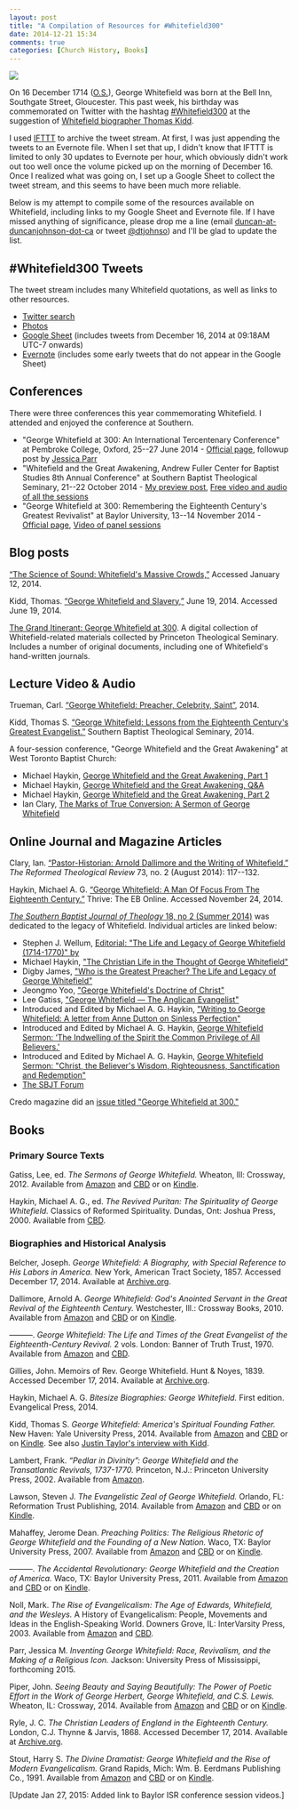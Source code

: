 ```yaml
---
layout: post
title: "A Compilation of Resources for #Whitefield300"
date: 2014-12-21 15:34
comments: true
categories: [Church History, Books]
---
```


[tweets-hashtag]: https://twitter.com/hashtag/Whitefield300

![](http://duncanjohnson.ca/images/2014/12/whitefield.jpg)

On 16 December 1714 ([O.S.](http://en.wikipedia.org/wiki/Old_Style_and_New_Style_dates)), George Whitefield was born at the Bell Inn, Southgate Street, Gloucester. This past week, his birthday was commemorated on Twitter with the hashtag [#Whitefield300][tweets-hashtag] at the suggestion of [Whitefield biographer Thomas Kidd](https://twitter.com/ThomasSKidd/status/539919555921862656).

I used [IFTTT](http://ifttt.com/) to archive the tweet stream. At first, I was just appending the tweets to an Evernote file. When I set that up, I didn't know that IFTTT is limited to only 30 updates to Evernote per hour, which obviously didn't work out too well once the volume picked up on the morning of December 16. Once I realized what was going on, I set up a Google Sheet to collect the tweet stream, and this seems to have been much more reliable. 

Below is my attempt to compile some of the resources available on Whitefield, including links to my Google Sheet and Evernote file. If I have missed anything of significance, please drop me a line (email [duncan-at-duncanjohnson-dot-ca](&#x6d;&#x61;&#x69;&#108;&#116;&#x6f;&#58;&#100;&#106;&#x6f;&#104;&#110;&#x73;&#x6f;&#110;&#64;&#102;&#x6f;&#x75;&#110;&#100;&#x61;&#116;&#x69;&#x6f;&#110;&#98;&#x61;&#112;&#116;&#x69;&#x73;&#116;&#x63;&#x6f;&#108;&#108;&#x65;&#x67;&#x65;&#46;&#x63;&#x61;) or tweet [\@dtjohnso](https://twitter.com/dtjohnso)) and I'll be glad to update the list.

<!-- more -->

## #Whitefield300 Tweets

The tweet stream includes many Whitefield quotations, as well as links to other resources.

* [Twitter search][tweets-hashtag]
* [Photos](https://twitter.com/search?q=%23Whitefield300&mode=photos)
* [Google Sheet](https://docs.google.com/spreadsheets/d/1guKMzlGxnaRRhTz9Pv0PQFzaiOo2U7lhD3PDu4dLOCI/edit?usp=sharing) (includes tweets from December 16, 2014 at 09:18AM UTC-7 onwards)
* [Evernote](http://www.evernote.com/l/ACi9WKKF5AtEE7JczIRRB3RlihJZu9cc5rs/) (includes some early tweets that do not appear in the Google Sheet)

## Conferences

There were three conferences this year commemorating Whitefield. I attended and enjoyed the conference at Southern.

* "George Whitefield at 300: An International Tercentenary Conference" at Pembroke College, Oxford, 25--27 June 2014 - [Official page](http://www.mwrc.ac.uk/whitefield-conference/), followup post by [Jessica Parr](http://earlyamericanists.com/2014/07/10/guest-post-george-whitefield-at-300-conference-recap/) 
* "Whitefield and the Great Awakening, Andrew Fuller Center for Baptist Studies 8th Annual Conference" at Southern Baptist Theological Seminary, 21--22 October 2014 - [My preview post](http://duncanjohnson.ca/blog/2014/10/11/whitefield-and-the-great-awakening-conference/), [Free video and audio of all the sessions](http://www.andrewfullercenter.org/blog/2014/11/video-and-audio-of-whitefield-and-the-great-awakening-conference/)
* "George Whitefield at 300: Remembering the Eighteenth Century's Greatest Revivalist" at Baylor University, 13--14 November 2014 - [Official page](http://www.baylorisr.org/2014/11/whitefield-symposium/), [Video of panel sessions](http://www.youtube.com/playlist?list=PL0JmtbsEea3iQg4PphJ7luoOMjYxsO0Ns)

## Blog posts

[“The Science of Sound: Whitefield's Massive Crowds,”](http://thegospelcoalition.org/blogs/tgc/2014/01/09/the-science-of-sound-whitefields-massive-crowds/) Accessed January 12, 2014.

Kidd, Thomas. [“George Whitefield and Slavery,”](http://us3.campaign-archive1.com/?u=393885e6de8bef994ad9a4c3b&id=97fb150c7e&e=f6930787a8) June 19, 2014. Accessed June 19, 2014. 

[The Grand Itinerant: George Whitefield at 300](http://digitalexhibits.ptsem.edu/exhibits/show/the-grand-itinerant---george-w). A digital collection of Whitefield-related materials collected by Princeton Theological Seminary. Includes a number of original documents, including one of Whitefield's hand-written journals.

## Lecture Video & Audio

Trueman, Carl. [“George Whitefield: Preacher, Celebrity, Saint”](http://vimeo.com/111740829), 2014.

Kidd, Thomas S. [“George Whitefield: Lessons from the Eighteenth Century's Greatest Evangelist.”](https://vimeo.com/93374328) Southern Baptist Theological Seminary, 2014.

A four-session conference, "George Whitefield and the Great Awakening" at West Toronto Baptist Church:

* Michael Haykin, [George Whitefield and the Great Awakening, Part 1](http://www.sermonaudio.com/sermoninfo.asp?SID=111814161482)
* Michael Haykin, [George Whitefield and the Great Awakening, Q&A](http://www.sermonaudio.com/sermoninfo.asp?SID=1118141641352)
* Michael Haykin, [George Whitefield and the Great Awakening, Part 2](http://www.sermonaudio.com/sermoninfo.asp?SID=1118141638271)
* Ian Clary, [The Marks of True Conversion: A Sermon of George Whitefield](http://www.sermonaudio.com/sermoninfo.asp?SID=1118141646520)

## Online Journal and Magazine Articles

Clary, Ian. [“Pastor-Historian: Arnold Dallimore and the Writing of Whitefield.”](https://www.academia.edu/8590577/Pastor-Historian_Arnold_Dallimore_and_the_Writing_of_Whitefield) *The Reformed Theological Review* 73, no. 2 (August 2014): 117--132.

Haykin, Michael A. G. [“George Whitefield: A Man Of Focus From The Eighteenth Century.”](http://www.thrive-magazine.ca/qry/page.taf?id=27&_function=atcldetail&sbtatcl_uid1=229) Thrive: The EB Online. Accessed November 24, 2014. 

[*The Southern Baptist Journal of Theology* 18, no 2 (Summer 2014)](http://www.sbts.edu/resources/category/journal-of-theology/sbjt-182-summer-2014/) was dedicated to the legacy of Whitefield. Individual articles are linked below:

* Stephen J. Wellum, [Editorial: "The Life and Legacy of George Whitefield (1714-1770)" by ](http://www.sbts.edu/resources/journal-of-theology/sbjt-182-summer-2014/editorial-the-life-and-legacy-of-george-whitefield-1714-1770/)
* Michael Haykin, ["The Christian Life in the Thought of George Whitefield"](http://www.sbts.edu/resources/journal-of-theology/sbjt-182-summer-2014/the-christian-life-in-the-thought-of-george-whitefield/)
* Digby James, ["Who is the Greatest Preacher? The Life and Legacy of George Whitefield"](http://www.sbts.edu/resources/journal-of-theology/sbjt-182-summer-2014/who-is-the-greatest-preacher-the-life-and-legacy-of-george-whitefield/)
* Jeongmo Yoo, ["George Whitefield's Doctrine of Christ"](http://www.sbts.edu/resources/journal-of-theology/sbjt-182-summer-2014/george-whitefields-doctrine-of-christ/)
* Lee Gatiss, ["George Whitefield — The Anglican Evangelist"](http://www.sbts.edu/resources/journal-of-theology/sbjt-182-summer-2014/george-whitefield-the-angelican-evangelist/)
* Introduced and Edited by Michael A. G. Haykin, ["Writing to George Whitefield: A letter from Anne Dutton on Sinless Perfection"](http://www.sbts.edu/resources/journal-of-theology/sbjt-182-summer-2014/writing-to-george-whitefield-a-letter-from-anne-dutton-on-sinless-perfection/)
* Introduced and Edited by Michael A. G. Haykin, [George Whitefield Sermon: ‘The Indwelling of the Spirit the Common Privilege of All Believers.'](http://www.sbts.edu/resources/journal-of-theology/sbjt-182-summer-2014/george-whitefield-sermon-the-indwelling-of-the-spirit-the-common-privilege-of-all-believers/) 
* Introduced and Edited by Michael A. G. Haykin, [George Whitefield Sermon: "Christ, the Believer's Wisdom, Righteousness, Sanctification and Redemption"](http://www.sbts.edu/resources/journal-of-theology/sbjt-182-summer-2014/george-whitefield-sermon-christ-the-believers-wisdom-righteousness-sanctification-and-redemption/)
* [The SBJT Forum](http://www.sbts.edu/resources/journal-of-theology/sbjt-182-summer-2014/the-sbjt-forum-2/)

Credo magazine did an [issue titled "George Whitefield at 300."](http://www.credomag.com/george-whitefield-at-300/)

## Books

### Primary Source Texts

Gatiss, Lee, ed. *The Sermons of George Whitefield.* Wheaton, Ill: Crossway, 2012.  Available from [Amazon](http://www.amazon.ca/gp/product/143353245X/ref=as_li_ss_tl?ie=UTF8&camp=15121&creative=390961&creativeASIN=143353245X&linkCode=as2&tag=duncanjohns04-20) and [CBD](http://www.christianbook.com/Christian/Books/product?event=AFF&p=1178855&item_no=532451) or on [Kindle](http://www.amazon.ca/gp/product/B008YGE8PU/ref=as_li_ss_tl?ie=UTF8&camp=15121&creative=390961&creativeASIN=B008YGE8PU&linkCode=as2&tag=duncanjohns04-20).

Haykin, Michael A. G., ed. *The Revived Puritan: The Spirituality of George Whitefield.* Classics of Reformed Spirituality. Dundas, Ont: Joshua Press, 2000. Available from [CBD](http://www.christianbook.com/Christian/Books/product?event=AFF&p=1178855&item_no=400062).

### Biographies and Historical Analysis

Belcher, Joseph. *George Whitefield: A Biography, with Special Reference to His Labors in America.* New York, American Tract Society, 1857. Accessed December 17, 2014. Available at [Archive.org](http://archive.org/details/georgewhitefield00belc).

Dallimore, Arnold A. *George Whitefield: God's Anointed Servant in the Great Revival of the Eighteenth Century.* Westchester, Ill.: Crossway Books, 2010. Available from [Amazon](http://www.amazon.ca/gp/product/1433513412/ref=as_li_ss_tl?ie=UTF8&camp=15121&creative=390961&creativeASIN=1433513412&linkCode=as2&tag=duncanjohns04-20) and [CBD](http://www.christianbook.com/Christian/Books/product?event=AFF&p=1178855&item_no=513411) or on [Kindle](http://www.amazon.ca/gp/product/B00A0XABJM/ref=as_li_ss_tl?ie=UTF8&camp=15121&creative=390961&creativeASIN=B00A0XABJM&linkCode=as2&tag=duncanjohns04-20).

———. *George Whitefield: The Life and Times of the Great Evangelist of the Eighteenth-Century Revival.* 2 vols. London: Banner of Truth Trust, 1970. Available from [Amazon](http://www.amazon.ca/gp/product/0851517307/ref=as_li_ss_tl?ie=UTF8&camp=15121&creative=390961&creativeASIN=0851517307&linkCode=as2&tag=duncanjohns04-20) and [CBD](http://www.christianbook.com/Christian/Books/product?event=AFF&p=1178855&item_no=517302).

Gillies, John. Memoirs of Rev. George Whitefield. Hunt & Noyes, 1839. Accessed December 17, 2014. Available at [Archive.org](http://archive.org/details/memoirsrevgeorg03whitgoog).

Haykin, Michael A. G. *Bitesize Biographies: George Whitefield.* First edition. Evangelical Press, 2014.

Kidd, Thomas S. *George Whitefield: America's Spiritual Founding Father.* New Haven: Yale University Press, 2014. Available from [Amazon](http://www.amazon.ca/gp/product/0300181620/ref=as_li_ss_tl?ie=UTF8&camp=15121&creative=390961&creativeASIN=0300181620&linkCode=as2&tag=duncanjohns04-20) and [CBD](http://www.christianbook.com/Christian/Books/product?event=AFF&p=1178855&item_no=181623) or on [Kindle](http://www.amazon.ca/gp/product/B00O56PTU6/ref=as_li_ss_tl?ie=UTF8&camp=15121&creative=390961&creativeASIN=B00O56PTU6&linkCode=as2&tag=duncanjohns04-20). See also [Justin Taylor's interview with Kidd](http://www.thegospelcoalition.org/blogs/justintaylor/2014/12/16/an-interview-with-thomas-kidd-on-george-whitefield/).

Lambert, Frank. *“Pedlar in Divinity”: George Whitefield and the Transatlantic Revivals, 1737-1770.* Princeton, N.J.: Princeton University Press, 2002. Available from [Amazon](http://www.amazon.ca/gp/product/0691032963/ref=as_li_ss_tl?ie=UTF8&camp=15121&creative=390961&creativeASIN=0691032963&linkCode=as2&tag=duncanjohns04-20).

Lawson, Steven J. *The Evangelistic Zeal of George Whitefield.* Orlando, FL: Reformation Trust Publishing, 2014. Available from [Amazon](http://www.amazon.ca/gp/product/1567693636/ref=as_li_ss_tl?ie=UTF8&camp=15121&creative=390961&creativeASIN=1567693636&linkCode=as2&tag=duncanjohns04-20) and [CBD](http://www.christianbook.com/Christian/Books/product?event=AFF&p=1178855&item_no=693638) or on [Kindle](http://www.amazon.ca/gp/product/B00IJH7B3K/ref=as_li_ss_tl?ie=UTF8&camp=15121&creative=390961&creativeASIN=B00IJH7B3K&linkCode=as2&tag=duncanjohns04-20).

Mahaffey, Jerome Dean. *Preaching Politics: The Religious Rhetoric of George Whitefield and the Founding of a New Nation.* Waco, TX: Baylor University Press, 2007. Available from [Amazon](http://www.amazon.ca/gp/product/1932792880/ref=as_li_ss_tl?ie=UTF8&camp=15121&creative=390961&creativeASIN=1932792880&linkCode=as2&tag=duncanjohns04-20) and [CBD](http://www.christianbook.com/Christian/Books/product?event=AFF&p=1178855&item_no=792881) or on [Kindle](http://www.amazon.ca/gp/product/B0019JHD74/ref=as_li_ss_tl?ie=UTF8&camp=15121&creative=390961&creativeASIN=B0019JHD74&linkCode=as2&tag=duncanjohns04-20).
 
———. *The Accidental Revolutionary: George Whitefield and the Creation of America.* Waco, TX: Baylor University Press, 2011. Available from [Amazon](http://www.amazon.ca/gp/product/1602583919/ref=as_li_ss_tl?ie=UTF8&camp=15121&creative=390961&creativeASIN=1602583919&linkCode=as2&tag=duncanjohns04-20) and [CBD](http://www.christianbook.com/Christian/Books/product?event=AFF&p=1178855&item_no=583917) or on [Kindle](http://www.amazon.ca/gp/product/B00IGDXJ1A/ref=as_li_ss_tl?ie=UTF8&camp=15121&creative=390961&creativeASIN=B00IGDXJ1A&linkCode=as2&tag=duncanjohns04-20).

Noll, Mark. *The Rise of Evangelicalism: The Age of Edwards, Whitefield, and the Wesleys.* A History of Evangelicalism: People, Movements and Ideas in the English-Speaking World. Downers Grove, IL: InterVarsity Press, 2003. Available from [Amazon](http://www.amazon.ca/gp/product/0830838910/ref=as_li_ss_tl?ie=UTF8&camp=15121&creative=390961&creativeASIN=0830838910&linkCode=as2&tag=duncanjohns04-20) and [CBD](http://www.christianbook.com/Christian/Books/product?event=AFF&p=1178855&item_no=838912).

Parr, Jessica M. *Inventing George Whitefield: Race, Revivalism, and the Making of a Religious Icon.* Jackson: University Press of Mississippi, forthcoming 2015.

Piper, John. *Seeing Beauty and Saying Beautifully: The Power of Poetic Effort in the Work of George Herbert, George Whitefield, and C.S. Lewis.* Wheaton, IL: Crossway, 2014. Available from [Amazon](http://www.amazon.ca/gp/product/1433542943/ref=as_li_ss_tl?ie=UTF8&camp=15121&creative=390961&creativeASIN=1433542943&linkCode=as2&tag=duncanjohns04-20) and [CBD](http://www.christianbook.com/Christian/Books/product?event=AFF&p=1178855&item_no=542947) or on [Kindle](http://www.amazon.ca/gp/product/B00KCS49WK/ref=as_li_ss_tl?ie=UTF8&camp=15121&creative=390961&creativeASIN=B00KCS49WK&linkCode=as2&tag=duncanjohns04-20).

Ryle, J. C. *The Christian Leaders of England in the Eighteenth Century.* London, C.J. Thynne & Jarvis, 1868. Accessed December 17, 2014. Available at [Archive.org](http://archive.org/details/christianleaders00ryleuoft).

Stout, Harry S. *The Divine Dramatist: George Whitefield and the Rise of Modern Evangelicalism.* Grand Rapids, Mich: Wm. B. Eerdmans Publishing Co., 1991. Available from [Amazon](http://www.amazon.ca/gp/product/0802801544/ref=as_li_ss_tl?ie=UTF8&camp=15121&creative=390961&creativeASIN=0802801544&linkCode=as2&tag=duncanjohns04-20) and [CBD](http://www.christianbook.com/Christian/Books/product?event=AFF&p=1178855&item_no=0154) or on [Kindle](http://www.amazon.ca/gp/product/B00352M9OK/ref=as_li_ss_tl?ie=UTF8&camp=15121&creative=390961&creativeASIN=B00352M9OK&linkCode=as2&tag=duncanjohns04-20).

[Update Jan 27, 2015: Added link to Baylor ISR conference session videos.]
